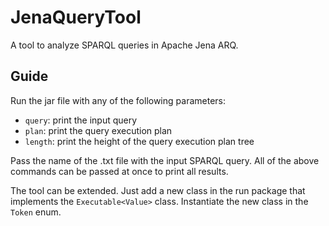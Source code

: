 # JenaQueryTool
A tool to analyze SPARQL queries in Apache Jena ARQ.

## Guide
Run the jar file with any of the following parameters:

- `query`: print the input query
- `plan`: print the query execution plan
- `length`: print the height of the query execution plan tree

Pass the name of the .txt file with the input SPARQL query.
All of the above commands can be passed at once to print all results.

The tool can be extended. Just add a new class in the run package that implements the `Executable<Value>` class. Instantiate the new class in the `Token` enum.
